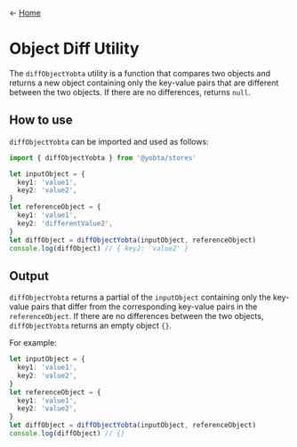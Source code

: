 &larr; [Home](../../../README.md)

# Object Diff Utility

The `diffObjectYobta` utility is a function that compares two objects and returns a new object containing only the key-value pairs that are different between the two objects. If there are no differences, returns `null`.

## How to use

`diffObjectYobta` can be imported and used as follows:

```ts
import { diffObjectYobta } from '@yobta/stores'

let inputObject = {
  key1: 'value1',
  key2: 'value2',
}
let referenceObject = {
  key1: 'value1',
  key2: 'differentValue2',
}
let diffObject = diffObjectYobta(inputObject, referenceObject)
console.log(diffObject) // { key2: 'value2' }
```

## Output

`diffObjectYobta` returns a partial of the `inputObject` containing only the key-value pairs that differ from the corresponding key-value pairs in the `referenceObject`. If there are no differences between the two objects, `diffObjectYobta` returns an empty object `{}`.

For example:

```ts
let inputObject = {
  key1: 'value1',
  key2: 'value2',
}
let referenceObject = {
  key1: 'value1',
  key2: 'value2',
}
let diffObject = diffObjectYobta(inputObject, referenceObject)
console.log(diffObject) // {}
```
